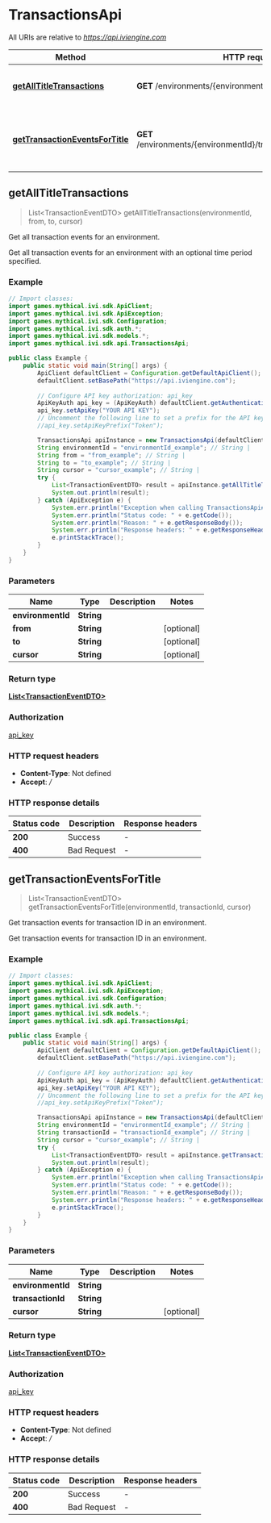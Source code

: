 # TransactionsApi

All URIs are relative to *https://api.iviengine.com*

Method | HTTP request | Description
------------- | ------------- | -------------
[**getAllTitleTransactions**](TransactionsApi.md#getAllTitleTransactions) | **GET** /environments/{environmentId}/transactions | Get all transaction events for an environment.
[**getTransactionEventsForTitle**](TransactionsApi.md#getTransactionEventsForTitle) | **GET** /environments/{environmentId}/transactions/{transactionId} | Get transaction events for transaction ID in an environment.



## getAllTitleTransactions

> List&lt;TransactionEventDTO&gt; getAllTitleTransactions(environmentId, from, to, cursor)

Get all transaction events for an environment.

Get all transaction events for an environment with an optional time period specified.

### Example

```java
// Import classes:
import games.mythical.ivi.sdk.ApiClient;
import games.mythical.ivi.sdk.ApiException;
import games.mythical.ivi.sdk.Configuration;
import games.mythical.ivi.sdk.auth.*;
import games.mythical.ivi.sdk.models.*;
import games.mythical.ivi.sdk.api.TransactionsApi;

public class Example {
    public static void main(String[] args) {
        ApiClient defaultClient = Configuration.getDefaultApiClient();
        defaultClient.setBasePath("https://api.iviengine.com");
        
        // Configure API key authorization: api_key
        ApiKeyAuth api_key = (ApiKeyAuth) defaultClient.getAuthentication("api_key");
        api_key.setApiKey("YOUR API KEY");
        // Uncomment the following line to set a prefix for the API key, e.g. "Token" (defaults to null)
        //api_key.setApiKeyPrefix("Token");

        TransactionsApi apiInstance = new TransactionsApi(defaultClient);
        String environmentId = "environmentId_example"; // String | 
        String from = "from_example"; // String | 
        String to = "to_example"; // String | 
        String cursor = "cursor_example"; // String | 
        try {
            List<TransactionEventDTO> result = apiInstance.getAllTitleTransactions(environmentId, from, to, cursor);
            System.out.println(result);
        } catch (ApiException e) {
            System.err.println("Exception when calling TransactionsApi#getAllTitleTransactions");
            System.err.println("Status code: " + e.getCode());
            System.err.println("Reason: " + e.getResponseBody());
            System.err.println("Response headers: " + e.getResponseHeaders());
            e.printStackTrace();
        }
    }
}
```

### Parameters


Name | Type | Description  | Notes
------------- | ------------- | ------------- | -------------
 **environmentId** | **String**|  |
 **from** | **String**|  | [optional]
 **to** | **String**|  | [optional]
 **cursor** | **String**|  | [optional]

### Return type

[**List&lt;TransactionEventDTO&gt;**](TransactionEventDTO.md)

### Authorization

[api_key](../README.md#api_key)

### HTTP request headers

- **Content-Type**: Not defined
- **Accept**: */*

### HTTP response details
| Status code | Description | Response headers |
|-------------|-------------|------------------|
| **200** | Success |  -  |
| **400** | Bad Request |  -  |


## getTransactionEventsForTitle

> List&lt;TransactionEventDTO&gt; getTransactionEventsForTitle(environmentId, transactionId, cursor)

Get transaction events for transaction ID in an environment.

Get transaction events for transaction ID in an environment.

### Example

```java
// Import classes:
import games.mythical.ivi.sdk.ApiClient;
import games.mythical.ivi.sdk.ApiException;
import games.mythical.ivi.sdk.Configuration;
import games.mythical.ivi.sdk.auth.*;
import games.mythical.ivi.sdk.models.*;
import games.mythical.ivi.sdk.api.TransactionsApi;

public class Example {
    public static void main(String[] args) {
        ApiClient defaultClient = Configuration.getDefaultApiClient();
        defaultClient.setBasePath("https://api.iviengine.com");
        
        // Configure API key authorization: api_key
        ApiKeyAuth api_key = (ApiKeyAuth) defaultClient.getAuthentication("api_key");
        api_key.setApiKey("YOUR API KEY");
        // Uncomment the following line to set a prefix for the API key, e.g. "Token" (defaults to null)
        //api_key.setApiKeyPrefix("Token");

        TransactionsApi apiInstance = new TransactionsApi(defaultClient);
        String environmentId = "environmentId_example"; // String | 
        String transactionId = "transactionId_example"; // String | 
        String cursor = "cursor_example"; // String | 
        try {
            List<TransactionEventDTO> result = apiInstance.getTransactionEventsForTitle(environmentId, transactionId, cursor);
            System.out.println(result);
        } catch (ApiException e) {
            System.err.println("Exception when calling TransactionsApi#getTransactionEventsForTitle");
            System.err.println("Status code: " + e.getCode());
            System.err.println("Reason: " + e.getResponseBody());
            System.err.println("Response headers: " + e.getResponseHeaders());
            e.printStackTrace();
        }
    }
}
```

### Parameters


Name | Type | Description  | Notes
------------- | ------------- | ------------- | -------------
 **environmentId** | **String**|  |
 **transactionId** | **String**|  |
 **cursor** | **String**|  | [optional]

### Return type

[**List&lt;TransactionEventDTO&gt;**](TransactionEventDTO.md)

### Authorization

[api_key](../README.md#api_key)

### HTTP request headers

- **Content-Type**: Not defined
- **Accept**: */*

### HTTP response details
| Status code | Description | Response headers |
|-------------|-------------|------------------|
| **200** | Success |  -  |
| **400** | Bad Request |  -  |

